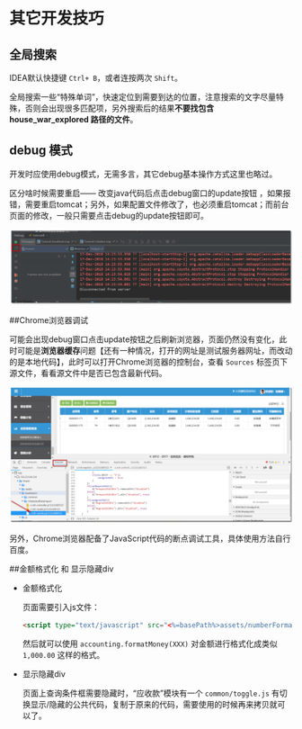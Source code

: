 # 其它开发技巧 

## 全局搜索

IDEA默认快捷键 `Ctrl+ B`，或者连按两次 `Shift`。

全局搜索一些“特殊单词”，快速定位到需要到达的位置，注意搜索的文字尽量特殊，否则会出现很多匹配项，另外搜索后的结果**不要找包含 house_war_explored 路径的文件**。



## debug 模式

开发时应使用debug模式，无需多言，其它debug基本操作方式这里也略过。

区分啥时候需要重启—— 改变java代码后点击debug窗口的update按钮 ，如果报错，需要重启tomcat；另外，如果配置文件修改了，也必须重启tomcat；而前台页面的修改，一般只需要点击debug的update按钮即可。 

![pic1](../images/otherTips-pic1.png)



##Chrome浏览器调试

可能会出现debug窗口点击update按钮之后刷新浏览器，页面仍然没有变化，此时可能是**浏览器缓存**问题【还有一种情况，打开的网址是测试服务器网址，而改动的是本地代码】，此时可以打开Chrome浏览器的控制台，查看 `Sources` 标签页下源文件，看看源文件中是否已包含最新代码。

![pic2](../images/otherTips-pic2.png)

另外，Chrome浏览器配备了JavaScript代码的断点调试工具，具体使用方法自行百度。



##金额格式化 和 显示隐藏div

* 金额格式化

  页面需要引入js文件：

  ```html
  <script type="text/javascript" src="<%=basePath%>assets/numberFormat/accounting.js?<%=appVersion%>"></script>
  ```

  然后就可以使用 `accounting.formatMoney(XXX)` 对金额进行格式化成类似 `1,000.00` 这样的格式。

* 显示隐藏div

  页面上查询条件框需要隐藏时，“应收款”模块有一个 `common/toggle.js` 有切换显示/隐藏的公共代码，复制于原来的代码，需要使用的时候再来拷贝就可以了。